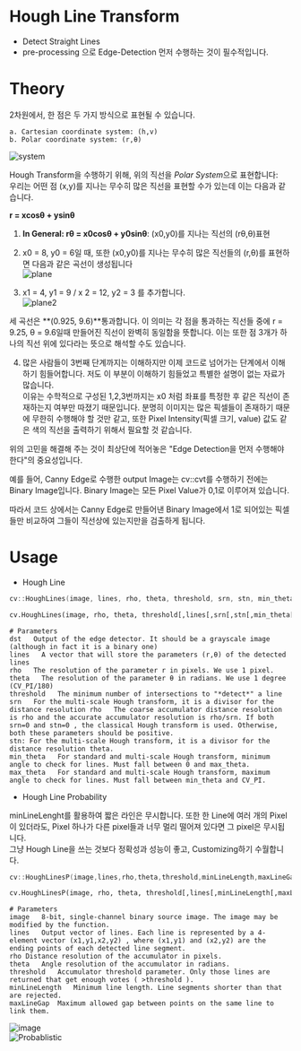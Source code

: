 # Hough Line Transform

* Detect Straight Lines
* pre-processing 으로 Edge-Detection 먼저 수행하는 것이 필수적입니다.

# Theory

2차원에서, 한 점은 두 가지 방식으로 표현될 수 있습니다.   

```
a. Cartesian coordinate system: (h,v)   
b. Polar coordinate system: (r,θ)   
```

![system](https://docs.opencv.org/3.4/Hough_Lines_Tutorial_Theory_0.jpg)   

Hough Transform을 수행하기 위해, 위의 직선을 *Polar System*으로 표현합니다:   
우리는 어떤 점 (x,y)를 지나는 무수히 많은 직선을 표현할 수가 있는데 이는 다음과 같습니다.

**r = xcosθ + ysinθ**      
1. **In General: rθ = x0cosθ + y0sinθ**: (x0,y0)를 지나는 직선의 (rθ,θ)표현     
2. x0 = 8, y0 = 6일 때, 또한 (x0,y0)를 지나는 무수히 많은 직선들의 (r,θ)를 표현하면 다음과 같은 곡선이 생성됩니다   
![plane](https://docs.opencv.org/3.4/Hough_Lines_Tutorial_Theory_1.jpg)   

3. x1 = 4, y1 = 9 / x 2 = 12, y2 = 3 를 추가합니다.    
![plane2](https://docs.opencv.org/3.4/Hough_Lines_Tutorial_Theory_2.jpg)   

세 곡선은 **(0.925, 9.6)**통과합니다. 이 의미는 각 점을 통과하는 직선들 중에 r = 9.25, θ = 9.6일때 만들어진 직선이 완벽히 동일함을 뜻합니다. 이는 또한 점 3개가 하나의 직선 위에 있다라는 뜻으로 해석할 수도 있습니다.


4. 많은 사람들이 3번째 단계까지는 이해하지만 이제 코드로 넘어가는 단계에서 이해하기 힘들어합니다. 저도 이 부분이 이해하기 힘들었고 특별한 설명이 없는 자료가 많습니다.    
이유는 수학적으로 구성된 1,2,3번까지는 x0 처럼 좌표를 특정한 후 같은 직선이 존재하는지 여부만 따졌기 때문입니다. 분명히 이미지는 많은 픽셀들이 존재하기 때문에 무한히 수행해야 할 것만 같고, 또한 Pixel Intensity(픽셀 크기, value) 값도 같은 색의 직선을 출력하기 위해서 필요할 것 같습니다.       

위의 고민을 해결해 주는 것이 최상단에 적어놓은 "Edge Detection을 먼저 수행해야 한다"의 중요성입니다.   

예를 들어, Canny Edge로 수행한 output Image는 cv::cvt를 수행하기 전에는 Binary Image입니다.
Binary Image는 모든 Pixel Value가 0,1로 이루어져 있습니다.    

따라서 코드 상에서는 Canny Edge로 만들어낸 Binary Image에서 1로 되어있는 픽셀들만 비교하여 그들이 직선상에 있는지만을 검출하게 됩니다.   

# Usage

* Hough Line
```cpp
cv::HoughLines(image, lines, rho, theta, threshold, srn, stn, min_theta, max_theta)
```
```python
cv.HoughLines(image, rho, theta, threshold[,lines[,srn[,stn[,min_theta[,max_theta]]]]]) -> lines
```
```
# Parameters
dst   Output of the edge detector. It should be a grayscale image (although in fact it is a binary one)
lines   A vector that will store the parameters (r,θ) of the detected lines
rho   The resolution of the parameter r in pixels. We use 1 pixel.
theta   The resolution of the parameter θ in radians. We use 1 degree (CV_PI/180)
threshold   The minimum number of intersections to "*detect*" a line
srn   For the multi-scale Hough transform, it is a divisor for the distance resolution rho   The coarse accumulator distance resolution is rho and the accurate accumulator resolution is rho/srn. If both srn=0 and stn=0 , the classical Hough transform is used. Otherwise, both these parameters should be positive.
stn: For the multi-scale Hough transform, it is a divisor for the distance resolution theta.
min_theta   For standard and multi-scale Hough transform, minimum angle to check for lines. Must fall between 0 and max_theta.
max_theta   For standard and multi-scale Hough transform, maximum angle to check for lines. Must fall between min_theta and CV_PI.
```

* Hough Line Probability

minLineLenght를 활용하여 짧은 라인은 무시합니다. 또한 한 Line에 여러 개의 Pixel이 있더라도, Pixel 하나가 다른 pixel들과 너무 멀리 떨어져 있다면 그 pixel은 무시됩니다.   
그냥 Hough Line을 쓰는 것보다 정확성과 성능이 좋고, Customizing하기 수월합니다.

```cpp
cv::HoughLinesP(image,lines,rho,theta,threshold,minLineLength,maxLineGap)
```
```python
cv.HoughLinesP(image, rho, theta, threshold[,lines[,minLineLength[,maxLineGap]]]) -> lines
```
```
# Parameters
image	8-bit, single-channel binary source image. The image may be modified by the function.
lines	Output vector of lines. Each line is represented by a 4-element vector (x1,y1,x2,y2) , where (x1,y1) and (x2,y2) are the ending points of each detected line segment.
rho	Distance resolution of the accumulator in pixels.
theta	Angle resolution of the accumulator in radians.
threshold	Accumulator threshold parameter. Only those lines are returned that get enough votes ( >threshold ).
minLineLength	Minimum line length. Line segments shorter than that are rejected.
maxLineGap	Maximum allowed gap between points on the same line to link them.
```

![image](https://docs.opencv.org/3.4/building.jpg)   
![Probablistic](https://docs.opencv.org/3.4/houghp.png)   

